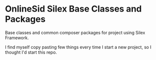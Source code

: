 # OnlineSid Silex Base Classes and Packages

Base classes and common composer packages for project using Silex Framework.

I find myself copy pasting few things every time I start a new project, so I thought I'd start this repo.

